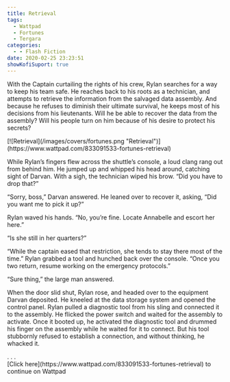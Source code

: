 ```yaml
---
title: Retrieval
tags:
  - Wattpad
  - Fortunes
  - Tergara
categories:
  - - Flash Fiction
date: 2020-02-25 23:23:51
showKofiSuport: true
---
```


With the Captain curtailing the rights of his crew, Rylan searches for a way to keep his team safe. He reaches back to his roots as a technician, and attempts to retrieve the information from the salvaged data assembly. And because he refuses to diminish their ultimate survival, he keeps most of his decisions from his lieutenants.<!-- more --> Will he be able to recover the data from the assembly? Will his people turn on him because of his desire to protect his secrets?

<div class="center">[![Retrieval](/images/covers/fortunes.png "Retrieval")](https://www.wattpad.com/833091533-fortunes-retrieval)</div>

While Rylan’s fingers flew across the shuttle’s console, a loud clang rang out from behind him. He jumped up and whipped his head around, catching sight of Darvan. With a sigh, the technician wiped his brow. “Did you have to drop that?”

“Sorry, boss,” Darvan answered. He leaned over to recover it, asking, “Did you want me to pick it up?”

Rylan waved his hands. “No, you’re fine. Locate Annabelle and escort her here.”

“Is she still in her quarters?”

“While the captain eased that restriction, she tends to stay there most of the time.” Rylan grabbed a tool and hunched back over the console. “Once you two return, resume working on the emergency protocols.”

“Sure thing,” the large man answered.

When the door slid shut, Rylan rose, and headed over to the equipment Darvan deposited. He kneeled at the data storage system and opened the control panel. Rylan pulled a diagnostic tool from his sling and connected it to the assembly. He flicked the power switch and waited for the assembly to activate. Once it booted up, he activated the diagnostic tool and drummed his finger on the assembly while he waited for it to connect. But his tool stubbornly refused to establish a connection, and without thinking, he whacked it.

<div class="center story-ellipses">
.
.
.
</div><div class="center">[Click here](https://www.wattpad.com/833091533-fortunes-retrieval) to continue on Wattpad</div>